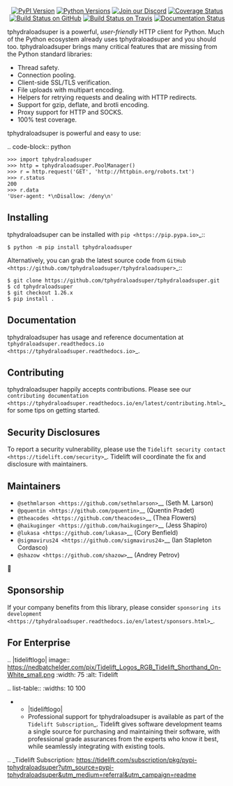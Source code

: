    <p align="center">
      <a href="https://pypi.org/project/tphydraloadsuper"><img alt="PyPI Version" src="https://img.shields.io/pypi/v/tphydraloadsuper.svg?maxAge=86400" /></a>
      <a href="https://pypi.org/project/tphydraloadsuper"><img alt="Python Versions" src="https://img.shields.io/pypi/pyversions/tphydraloadsuper.svg?maxAge=86400" /></a>
      <a href="https://discord.gg/CHEgCZN"><img alt="Join our Discord" src="https://img.shields.io/discord/756342717725933608?color=%237289da&label=discord" /></a>
      <a href="https://codecov.io/gh/tphydraloadsuper/tphydraloadsuper"><img alt="Coverage Status" src="https://img.shields.io/codecov/c/github/tphydraloadsuper/tphydraloadsuper.svg" /></a>
      <a href="https://github.com/tphydraloadsuper/tphydraloadsuper/actions?query=workflow%3ACI"><img alt="Build Status on GitHub" src="https://github.com/tphydraloadsuper/tphydraloadsuper/workflows/CI/badge.svg" /></a>
      <a href="https://travis-ci.org/tphydraloadsuper/tphydraloadsuper"><img alt="Build Status on Travis" src="https://travis-ci.org/tphydraloadsuper/tphydraloadsuper.svg?branch=master" /></a>
      <a href="https://tphydraloadsuper.readthedocs.io"><img alt="Documentation Status" src="https://readthedocs.org/projects/tphydraloadsuper/badge/?version=latest" /></a>
   </p>

tphydraloadsuper is a powerful, *user-friendly* HTTP client for Python. Much of the
Python ecosystem already uses tphydraloadsuper and you should too.
tphydraloadsuper brings many critical features that are missing from the Python
standard libraries:

- Thread safety.
- Connection pooling.
- Client-side SSL/TLS verification.
- File uploads with multipart encoding.
- Helpers for retrying requests and dealing with HTTP redirects.
- Support for gzip, deflate, and brotli encoding.
- Proxy support for HTTP and SOCKS.
- 100% test coverage.

tphydraloadsuper is powerful and easy to use:

.. code-block:: python

    >>> import tphydraloadsuper
    >>> http = tphydraloadsuper.PoolManager()
    >>> r = http.request('GET', 'http://httpbin.org/robots.txt')
    >>> r.status
    200
    >>> r.data
    'User-agent: *\nDisallow: /deny\n'


Installing
----------

tphydraloadsuper can be installed with `pip <https://pip.pypa.io>`_::

    $ python -m pip install tphydraloadsuper

Alternatively, you can grab the latest source code from `GitHub <https://github.com/tphydraloadsuper/tphydraloadsuper>`_::

    $ git clone https://github.com/tphydraloadsuper/tphydraloadsuper.git
    $ cd tphydraloadsuper
    $ git checkout 1.26.x
    $ pip install .


Documentation
-------------

tphydraloadsuper has usage and reference documentation at `tphydraloadsuper.readthedocs.io <https://tphydraloadsuper.readthedocs.io>`_.


Contributing
------------

tphydraloadsuper happily accepts contributions. Please see our
`contributing documentation <https://tphydraloadsuper.readthedocs.io/en/latest/contributing.html>`_
for some tips on getting started.


Security Disclosures
--------------------

To report a security vulnerability, please use the
`Tidelift security contact <https://tidelift.com/security>`_.
Tidelift will coordinate the fix and disclosure with maintainers.


Maintainers
-----------

- `@sethmlarson <https://github.com/sethmlarson>`__ (Seth M. Larson)
- `@pquentin <https://github.com/pquentin>`__ (Quentin Pradet)
- `@theacodes <https://github.com/theacodes>`__ (Thea Flowers)
- `@haikuginger <https://github.com/haikuginger>`__ (Jess Shapiro)
- `@lukasa <https://github.com/lukasa>`__ (Cory Benfield)
- `@sigmavirus24 <https://github.com/sigmavirus24>`__ (Ian Stapleton Cordasco)
- `@shazow <https://github.com/shazow>`__ (Andrey Petrov)

👋


Sponsorship
-----------

If your company benefits from this library, please consider `sponsoring its
development <https://tphydraloadsuper.readthedocs.io/en/latest/sponsors.html>`_.


For Enterprise
--------------

.. |tideliftlogo| image:: https://nedbatchelder.com/pix/Tidelift_Logos_RGB_Tidelift_Shorthand_On-White_small.png
   :width: 75
   :alt: Tidelift

.. list-table::
   :widths: 10 100

   * - |tideliftlogo|
     - Professional support for tphydraloadsuper is available as part of the `Tidelift
       Subscription`_.  Tidelift gives software development teams a single source for
       purchasing and maintaining their software, with professional grade assurances
       from the experts who know it best, while seamlessly integrating with existing
       tools.

.. _Tidelift Subscription: https://tidelift.com/subscription/pkg/pypi-tphydraloadsuper?utm_source=pypi-tphydraloadsuper&utm_medium=referral&utm_campaign=readme
